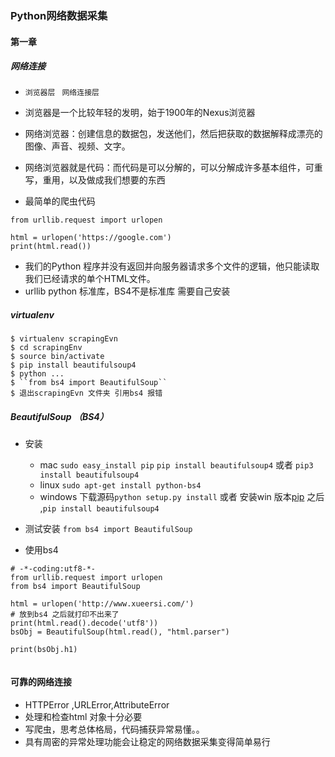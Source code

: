 ### Python网络数据采集

#### 第一章

##### 网络连接
* ``浏览器层``  `` 网络连接层``
* 浏览器是一个比较年轻的发明，始于1900年的Nexus浏览器
* 网络浏览器：创建信息的数据包，发送他们，然后把获取的数据解释成漂亮的图像、声音、视频、文字。
* 网络浏览器就是代码：而代码是可以分解的，可以分解成许多基本组件，可重写，重用，以及做成我们想要的东西

* 最简单的爬虫代码

```
from urllib.request import urlopen

html = urlopen('https://google.com')
print(html.read())

```
* 我们的Python 程序并没有返回并向服务器请求多个文件的逻辑，他只能读取我们已经请求的单个HTML文件。
* urllib python 标准库，BS4不是标准库 需要自己安装

##### virtualenv
```
$ virtualenv scrapingEvn
$ cd scrapingEnv
$ source bin/activate
$ pip install beautifulsoup4
$ python ...
$ ``from bs4 import BeautifulSoup``
$ 退出scrapingEvn 文件夹 引用bs4 报错
```
##### BeautifulSoup （BS4）

* 安装 
  * mac ``sudo easy_install pip``  ``pip install beautifulsoup4`` 或者 ``pip3 install beautifulsoup4``
  * linux ``sudo apt-get install python-bs4``
  * windows 下载源码``python setup.py install`` 或者 安装win 版本[pip](https://pypi.python.org/pypi/setuptools) 之后 ,``pip install beautifulsoup4``
  
 * 测试安装 ``from bs4 import BeautifulSoup``
 
 * 使用bs4
 ```
 # -*-coding:utf8-*-
from urllib.request import urlopen
from bs4 import BeautifulSoup

html = urlopen('http://www.xueersi.com/')
# 放到bs4 之后就打印不出来了
print(html.read().decode('utf8'))
bsObj = BeautifulSoup(html.read(), "html.parser")

print(bsObj.h1)

 
 ```
 
 
 #### 可靠的网络连接
 
 * HTTPError ,URLError,AttributeError
 * 处理和检查html 对象十分必要
 * 写爬虫，思考总体格局，代码捕获异常易懂。。
 * 具有周密的异常处理功能会让稳定的网络数据采集变得简单易行
